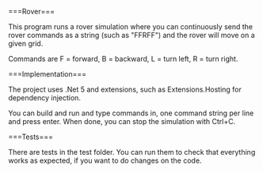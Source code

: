 ﻿===Rover===

This program runs a rover simulation where you can continuously send the rover commands as a string
(such as "FFRFF") and the rover will move on a given grid. 

Commands are F = forward, B = backward, L = turn left, R = turn right.

===Implementation===

The project uses .Net 5 and extensions, such as Extensions.Hosting for dependency injection.

You can build and run and type commands in, one command string per line and press enter.
When done, you can stop the simulation with Ctrl+C.

===Tests===

There are tests in the test folder. You can run them to check that everything works as expected,
if you want to do changes on the code.
